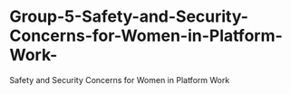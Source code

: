 # Group-5-Safety-and-Security-Concerns-for-Women-in-Platform-Work-
Safety and Security Concerns for Women in Platform Work
